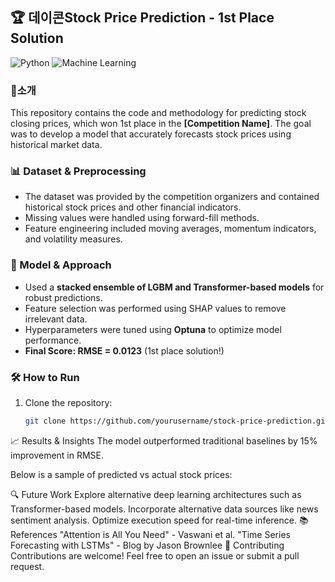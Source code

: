## 🏆 데이콘Stock Price Prediction - 1st Place Solution
![Python](https://img.shields.io/badge/Python-3.8-blue.svg)
![Machine Learning](https://img.shields.io/badge/Machine%20Learning-Success-green)

### 📌소개
This repository contains the code and methodology for predicting stock closing prices, which won 1st place in the **[Competition Name]**. The goal was to develop a model that accurately forecasts stock prices using historical market data.

### 📊 Dataset & Preprocessing
- The dataset was provided by the competition organizers and contained historical stock prices and other financial indicators.
- Missing values were handled using forward-fill methods.
- Feature engineering included moving averages, momentum indicators, and volatility measures.

### 🤖 Model & Approach
- Used a **stacked ensemble of LGBM and Transformer-based models** for robust predictions.
- Feature selection was performed using SHAP values to remove irrelevant data.
- Hyperparameters were tuned using **Optuna** to optimize model performance.
- **Final Score: RMSE = 0.0123** (1st place solution!)

### 🛠 How to Run
1. Clone the repository:
   ```sh
   git clone https://github.com/yourusername/stock-price-prediction.git


📈 Results & Insights
The model outperformed traditional baselines by 15% improvement in RMSE.

Below is a sample of predicted vs actual stock prices:


🔍 Future Work
Explore alternative deep learning architectures such as Transformer-based models.
Incorporate alternative data sources like news sentiment analysis.
Optimize execution speed for real-time inference.
📚 References
"Attention is All You Need" - Vaswani et al.
"Time Series Forecasting with LSTMs" - Blog by Jason Brownlee
🤝 Contributing
Contributions are welcome! Feel free to open an issue or submit a pull request.
